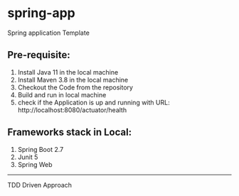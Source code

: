 # spring-app
Spring application Template

Pre-requisite:
---------------------
1. Install Java 11 in the local machine
2. Install Maven 3.8 in the local machine
3. Checkout the Code from the repository
4. Build and run in local machine
5. check if the Application is up and running with URL: http://localhost:8080/actuator/health

Frameworks stack in Local:
---------------------
1. Spring Boot 2.7
2. Junit 5
3. Spring Web

---------------------
TDD Driven Approach